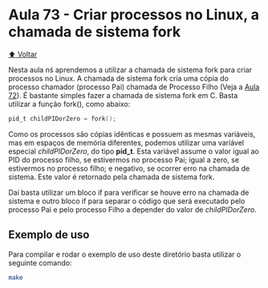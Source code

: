 # Aula 73 - Criar processos no Linux, a chamada de sistema fork

[:arrow_up: Voltar](https://github.com/Geofisicando/C-orientado-a-testes#%C3%ADndice)

Nesta aula nś aprendemos a utilizar a chamada de sistema fork para criar processos no Linux. A chamada de sistema fork cria uma cópia do processo
chamador (processo Pai) chamada de Processo Filho (Veja a [Aula 72](https://github.com/Geofisicando/C-orientado-a-testes/tree/main/exemplos/syscalls/intro#chamada-de-sistema-fork)). É bastante simples fazer a chamada de sistema fork em C. Basta utilizar a função fork(), como abaixo:

```c
pid_t childPIDorZero = fork();
```

Como os processos são cópias idênticas e possuem as mesmas variáveis, mas em espaços de memória diferentes,
podemos utilizar uma variável especial _childPIDorZero_, do tipo **pid_t**.
Esta variável assume o valor igual ao PID do processo filho, se estivermos no processo Pai;
igual a zero, se estivermos no processo filho; e negativo, se ocorrer erro na chamada de sistema.
Este valor é retornado pela chamada de sistema fork.

Daí basta utilizar um bloco if para verificar se houve erro na chamada de sistema e outro bloco if para
separar o código que será executado pelo processo Pai e pelo processo Filho a depender do valor
de _childPIDorZero_.

## Exemplo de uso

Para compilar e rodar o exemplo de uso deste diretório basta utilizar o seguinte comando:

```sh
make
```
